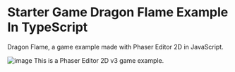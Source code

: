 # Starter Game Dragon Flame Example In TypeScript
Dragon Flame, a game example made with Phaser Editor 2D in JavaScript.

![image](https://user-images.githubusercontent.com/118822473/208954241-576dc33b-3fa4-4d19-aa38-17a483eba8a6.png)
This is a Phaser Editor 2D v3 game example.
